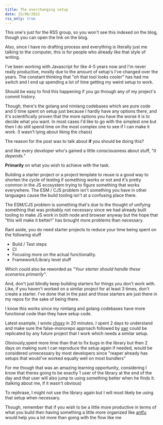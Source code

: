 ```yaml
---
title: The everchanging setup
date: 25/06/2022
rss_only: true
---
```


This one's just for the RSS group, so you won't see this indexed on the blog,
though you can open the link on the blog.

Also, since I have no drafting process and everything is literally just me
talking to the computer, this is for people who already like that style of
writing.

I've been working with Javascript for like 4-5 years now and I'm never really
productive, mostly due to the amount of setup's I've changed over the years. The
constant thinking that "oh that tool looks cooler" has had me switch and I end
up spending a lot of time getting my weird setup to work.

Should be easy to find this happening if you go through any of my project's
commit history.

Though, there's the golang and nimlang codebases which are pure code and 0 time
spent on setup just because I hardly have any options there, and it's
scientifically proven that the more options you have the worse it is to decide
what you want. In most cases I'd like to go with the simplest one but then I do
still spend time on the most complex one to see if I can make it work. (I wasn't
lying about liking the chaos)

The reason for the post was to talk about **if** you should be doing this?

and like every developer who's gained a little consciousness about stuff, _"It
depends."_

**Primarily** on what you wish to achieve with the task.

Building a starter project or a project template to reuse is a good way to
shorten the cycle of testing if something works or not and it's pretty common in
the JS ecosystem trying to figure something that works everywhere. The ESM / CJS
problem isn't something you have in other languages cause the build tooling
isn't at a confusing place there.

The ESM/CJS problem is something that's due to the thought of unifying something
that was probably not necessary since we had already built tooling to make JS
work in both node and browser anyway but the hope that "this will make it
better!" has brought more problems than necessary.

Rant aside, you do need starter projects to reduce your time being spent on the
following stuff

- Build / Test steps
- CI
- Focusing more on the actual functionality.
- Framework/Library level stuff

Which could also be reworded as _"Your starter should handle these scenarios
primarily"_.

And, don't just blindly keep building starters for things you don't work with.
Like, if you haven't worked on a similar project for at least 3 times, don't
create a starter. I've done that in the past and those starters are just there
in my repos for the sake of being there.

I know this works since my nimlang and golang codebases have more functional
code than they have setup code.

Latest example, I wrote [choxy](https://github.com/barelyhuman/choxy) in 20
minutes. I spent 2 days to understand and make sure the false-monorepo approach
followed by [swr](https://gihtub.com/vercel/swr) could be replicated by any
future project that I work which needs a similar setup.

Obviously,spent more time than that to fix bugs in the library but then 2 days
on making sure I can reproduce the setup again if needed, would be considered
unnecessary by most developers since "reaper already has setups that would've
worked equally well on most bundlers"

For me though that was an amazing learning opportunity, considering I know that
theres going to be exactly 1 user of the library at the end of the day and that
user will also jump to using something better when he finds it. (talking about
me, if it wasn't obvious)

To rephrase, I might not use the library again but I will most likely be using
that setup when necessary.

Though, remember that if you wish to be a little more productive in terms of
what you build then having something a little more organized like
[antfu](https://antfu.me) would help you a lot more than going with the flow
like me
